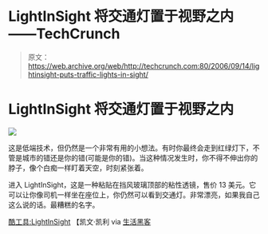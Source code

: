 # LightInSight 将交通灯置于视野之内——TechCrunch

> 原文：<https://web.archive.org/web/http://techcrunch.com:80/2006/09/14/lightinsight-puts-traffic-lights-in-sight/>

# LightInSight 将交通灯置于视野之内

![](img/1711975e4e2a7246c7972d218fb2d93b.png)

这是低端技术，但仍然是一个非常有用的小想法。有时你最终会走到红绿灯下，不管是城市的错还是你的错(可能是你的错)。当这种情况发生时，你不得不伸出你的脖子，像个白痴一样盯着天空，时刻紧张着。

进入 LightInSight，这是一种粘贴在挡风玻璃顶部的粘性透镜，售价 13 美元。它可以让你像司机一样坐在座位上，你仍然可以看到交通灯。非常漂亮，如果我自己这么说的话。最糟糕的名字。

[酷工具:LightInSight](https://web.archive.org/web/20201020060055/http://www.kk.org/cooltools/archives/001387.php) 【凯文·凯利 via [生活黑客](https://web.archive.org/web/20201020060055/http://www.lifehacker.com/software/car/lightinsight-wideangle-windshield-lens-198622.php)